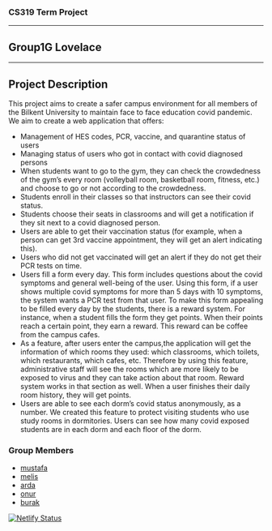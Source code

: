 ### CS319  Term Project 
****
## Group1G Lovelace
****

## Project Description
This project aims to create a safer campus environment for all members of the Bilkent University to maintain face to face education covid pandemic. We aim to create a web application that offers:

* Management of HES codes, PCR, vaccine, and quarantine status of users
* Managing status of users who got in contact with covid diagnosed persons
* When students want to go to the gym, they can check the crowdedness of the gym’s every room (volleyball room, basketball room, fitness, etc.) and choose to go or not according to the crowdedness.
* Students enroll in their classes so that instructors can see their covid status.
* Students choose their seats in classrooms and will get a notification if they sit next to a covid diagnosed person.
* Users are able to get their vaccination status (for example, when a person can get 3rd vaccine appointment, they will get an alert indicating this).
* Users who did not get vaccinated will get an alert if they do not get their PCR tests on time.
* Users fill a form every day. This form includes questions about the covid symptoms and general well-being of the user. Using this form, if a user shows multiple covid symptoms for more than 5 days with 10 symptoms, the system wants a PCR test from that user. To make this form appealing to be filled every day by the students, there is a reward system. For instance, when a student fills the form they get points. When their points reach a certain point, they earn a reward. This reward can be coffee from the campus cafes. 
* As a feature, after users enter the campus,the application will get the information of which rooms they used: which classrooms, which toilets, which restaurants, which cafes, etc. Therefore by using this feature, administrative staff will see the rooms which are more likely to be exposed to virus and they can take action about that room. Reward system works in that section as well. When a user finishes their daily room history, they will get points.
* Users are able to see each dorm’s covid status anonymously, as a number. We created this feature to protect visiting students who use study rooms in dormitories. Users can see how many covid exposed students are in each dorm and each floor of the dorm.


### Group Members
- [mustafa](http://github.com/mustafatamyapar)
- [melis](http://github.com/melisatuun)
- [arda](http://github.com/ardaicoz)
- [onur](http://github.com/OnurVural)
- [burak](http://github.com/burakozturk01)

[![Netlify Status](https://api.netlify.com/api/v1/badges/1e7734c0-7523-441c-8aa5-6a2f0a5ff719/deploy-status)](https://app.netlify.com/sites/covidshark/deploys)
